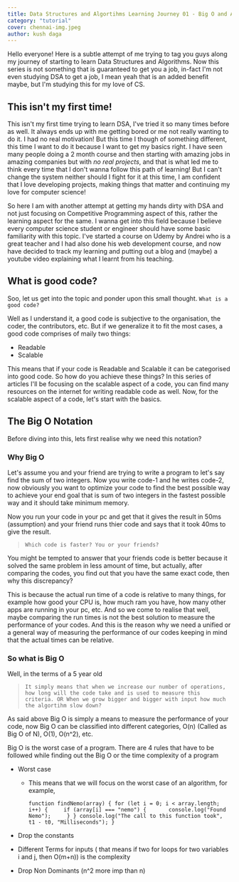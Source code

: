 ```yaml
---
title: Data Structures and Algortihms Learning Journey 01 - Big O and Arrays
category: "tutorial"
cover: chennai-img.jpeg
author: kush daga
---
```


Hello everyone!
Here is a subtle attempt of me trying to tag you guys along my journey of starting to learn Data Structures and Algorithms. Now this series is not something that is guaranteed to get you a job, in-fact I'm not even studying DSA to get a job, I mean yeah that is an added benefit maybe, but I'm studying this for my love of CS.

## This isn't my first time!

This isn't my first time trying to learn DSA, I've tried it so many times before as well. It always ends up with me getting bored or me not really wanting to do it. I had no real motivation! But this time I though of something different, this time I want to do it because I want to get my basics right. I have seen many people doing a 2 month course and then starting with amazing jobs in amazing companies but with *no real projects*, and that is what led me to think every time that I don't wanna follow this path of learning! But I can't change the system neither should I fight for it at this time, I am confident that I love developing projects, making things that matter and continuing my love for computer science!

So here I am with another attempt at getting my hands dirty with DSA and not just focusing on Competitive Programming aspect of this, rather the learning aspect for the same. I wanna get into this field because I believe every computer science student or engineer should have some basic familiarity with this topic. I've started a course on Udemy by Andrei who is a great teacher and I had also done his web development course, and now have decided to track my learning and putting out a blog and (maybe) a youtube video explaining what I learnt from his teaching.

## What is good code?

Soo, let us get into the topic and ponder upon this small thought. `What is a good code?` 

Well as I understand it, a good code is subjective to the organisation, the coder, the contributors, etc. But if we generalize it to fit the most cases, a good code comprises of maily two things:

- Readable
- Scalable

This means that if your code is Readable and Scalable it can be categorised into good code. So how do you achieve these things? In this series of articles I'll be focusing on the scalable aspect of a code, you can find many resources on the internet for writing readable code as well. Now, for the scalable aspect of a code, let's start with the basics.

## The Big O Notation

Before diving into this, lets first realise why we need this notation? 

### Why Big O

Let's assume you and your friend are trying to write a program to let's say find the sum of two integers. Now you write code-1 and he writes code-2, now obviously you want to optimize your code to find the best possible way to achieve your end goal that is sum of two integers in the fastest possible way and it should take minimum memory.

Now you run your code in your pc and get that it gives the result in 50ms (assumption) and your friend runs thier code and says that it took 40ms to give the result. 

> `Which code is faster? You or your friends?`

You might be tempted to answer that your friends code is better because it solved the same problem in less amount of time, but actually, after comparing the codes, you find out that you have the same exact code, then why this discrepancy?

This is because the actual run time of a code is relative to many things, for example how good your CPU is, how much ram you have, how many other apps are running in your pc, etc. And so we come to realise that well, maybe comparing the run times is not the best solution to measure the performance of your codes. And this is the reason why we need a unified or a general way of measuring the performance of our codes keeping in mind that the actual times can be relative.

### So what is Big O

Well, in the terms of a 5 year old

> `It simply means that when we increase our number of operations, how long will the code take and is used to measure this criteria. OR When we grow bigger and bigger with input how much the algortihm slow down?`

As said above Big O is simply a means to measure the performance of your code, now Big O can be classified into different categories, O(n) (Called as Big O of N), O(1), O(n^2), etc.

Big O is the worst case of a program. There are 4 rules that have to be followed while finding out the Big O or the time complexity of a program

- Worst case

  - This means that we will focus on the worst case of an algorithm, for example, 

    `function findNemo(array) {
      for (let i = 0; i < array.length; i++) {
    ​    if (array[i] === "nemo") {
    ​      console.log("Found Nemo");
    ​    }
      }
      console.log("The call to this function took", t1 - t0, "Milliseconds");
    }`

    

- Drop the constants

- Different Terms for inputs ( that means if two for loops for two variables i and j, then O(m+n)) is the complexity

- Drop Non Dominants (n^2 more imp than n)